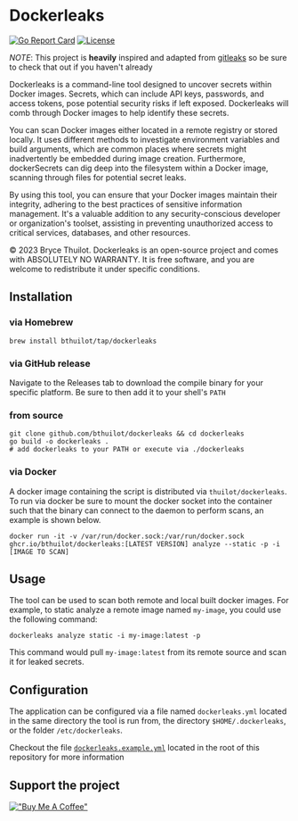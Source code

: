 # Dockerleaks

[![Go Report Card](https://goreportcard.com/badge/github.com/bthuilot/dockerleaks)](https://goreportcard.com/report/github.com/bthuilot/dockerleaks)
[![License](https://img.shields.io/github/license/bthuilot/dockerleaks)](./LICENSE)

*NOTE*: This project is **heavily** inspired and adapted from [gitleaks](https://github.com/gitleaks/gitleaks)
so be sure to check that out if you haven't already 

Dockerleaks is a command-line tool designed to uncover secrets within Docker images.
Secrets, which can include API keys, passwords, and access tokens, pose potential security risks if left exposed. 
Dockerleaks will comb through Docker images to help identify these secrets.

You can scan Docker images either located in a remote registry or stored locally.
It uses different methods to investigate environment variables and build arguments,
which are common places where secrets might inadvertently be embedded during image creation.
Furthermore, dockerSecrets can dig deep into the filesystem within a Docker image,
scanning through files for potential secret leaks.

By using this tool, you can ensure that your Docker images maintain their integrity,
adhering to the best practices of sensitive information management.
It's a valuable addition to any security-conscious developer or organization's toolset,
assisting in preventing unauthorized access to critical services, databases, and other resources.

© 2023 Bryce Thuilot. Dockerleaks is an open-source project and comes with ABSOLUTELY NO WARRANTY.
It is free software, and you are welcome to redistribute it under specific conditions.

## Installation

### via Homebrew

```shell
brew install bthuilot/tap/dockerleaks
```

### via GitHub release

Navigate to the Releases tab to download the compile binary for your specific platform.
Be sure to then add it to your shell's `PATH`

### from source

```shell
git clone github.com/bthuilot/dockerleaks && cd dockerleaks
go build -o dockerleaks .
# add dockerleaks to your PATH or execute via ./dockerleaks
```

### via Docker

A docker image containing the script is distributed via `thuilot/dockerleaks`. To run via docker be sure to mount
the docker socket into the container such that the binary can connect to the daemon to perform scans, an example
is shown below.

```shell
docker run -it -v /var/run/docker.sock:/var/run/docker.sock ghcr.io/bthuilot/dockerleaks:[LATEST VERSION] analyze --static -p -i [IMAGE TO SCAN] 
```

## Usage

The tool can be used to scan both remote and local built docker images.
For example, to static analyze a remote image named `my-image`, you could use the following command:

```commandline
dockerleaks analyze static -i my-image:latest -p
```

This command would pull `my-image:latest` from its remote source and scan it for leaked secrets.


## Configuration


The application can be configured via a file named `dockerleaks.yml` located in the same directory the
tool is run from, the directory `$HOME/.dockerleaks`, or the folder `/etc/dockerleaks`.

Checkout the file [`dockerleaks.example.yml`](/dockerleaks.example.yml) located in the root of this
repository for more information


## Support the project

[!["Buy Me A Coffee"](https://www.buymeacoffee.com/assets/img/custom_images/orange_img.png)](https://www.buymeacoffee.com/thuilot)